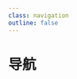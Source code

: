 ```yaml
---
class: navigation
outline: false
---
```


<script setup>
import navigation from './components/navigation.vue'
</script>

# 导航

<ClientOnly>
<navigation/>
</ClientOnly>
